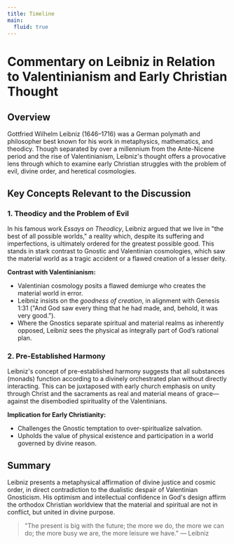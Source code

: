 ```yaml
---
title: Timeline
main:
  fluid: true
---
```


# Commentary on Leibniz in Relation to Valentinianism and Early Christian Thought

## Overview
Gottfried Wilhelm Leibniz (1646–1716) was a German polymath and philosopher best known for his work in metaphysics, mathematics, and theodicy. Though separated by over a millennium from the Ante-Nicene period and the rise of Valentinianism, Leibniz's thought offers a provocative lens through which to examine early Christian struggles with the problem of evil, divine order, and heretical cosmologies.

## Key Concepts Relevant to the Discussion

### 1. **Theodicy and the Problem of Evil**
In his famous work *Essays on Theodicy*, Leibniz argued that we live in "the best of all possible worlds," a reality which, despite its suffering and imperfections, is ultimately ordered for the greatest possible good. This stands in stark contrast to Gnostic and Valentinian cosmologies, which saw the material world as a tragic accident or a flawed creation of a lesser deity.

**Contrast with Valentinianism:**
- Valentinian cosmology posits a flawed demiurge who creates the material world in error.
- Leibniz insists on the *goodness of creation*, in alignment with Genesis 1:31 ("And God saw every thing that he had made, and, behold, it was very good.").
- Where the Gnostics separate spiritual and material realms as inherently opposed, Leibniz sees the physical as integrally part of God’s rational plan.

### 2. **Pre-Established Harmony**
Leibniz's concept of pre-established harmony suggests that all substances (monads) function according to a divinely orchestrated plan without directly interacting. This can be juxtaposed with early church emphasis on unity through Christ and the sacraments as real and material means of grace—against the disembodied spirituality of the Valentinians.

**Implication for Early Christianity:**
- Challenges the Gnostic temptation to over-spiritualize salvation.
- Upholds the value of physical existence and participation in a world governed by divine reason.

## Summary
Leibniz presents a metaphysical affirmation of divine justice and cosmic order, in direct contradiction to the dualistic despair of Valentinian Gnosticism. His optimism and intellectual confidence in God's design affirm the orthodox Christian worldview that the material and spiritual are not in conflict, but united in divine purpose.

> "The present is big with the future; the more we do, the more we can do; the more busy we are, the more leisure we have." — Leibniz
